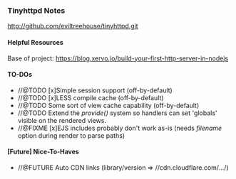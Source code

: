 ### Tinyhttpd Notes

http://github.com/eviltreehouse/tinyhttpd.git

#### Helpful Resources
Base of project: https://blog.xervo.io/build-your-first-http-server-in-nodejs

#### TO-DOs
* //@TODO [x]Simple session support (off-by-default)
* //@TODO [x]LESS compile cache (off-by-default)
* //@TODO Some sort of view cache capability (off-by-default)
* //@TODO Extend the *provide()* system so handlers can set 'globals' visible on the rendered views.
* //@FIXME [x]EJS includes probably don't work as-is (needs *filename* option during render to parse paths)

#### [Future] Nice-To-Haves
* //@FUTURE Auto CDN links (library/version => //cdn.cloudflare.com/.../)
